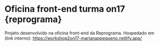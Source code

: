 # Oficina front-end turma on17 {reprograma}
Projeto desenvolvido na oficina front-end da Reprograma. Hospedado em (link interno): https://workshop2on17-marianappequeno.netlify.app/

